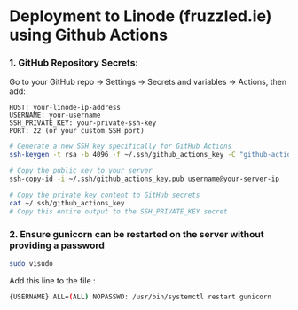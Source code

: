 # Deployment to Linode (fruzzled.ie) using Github Actions

### 1. GitHub Repository Secrets:
Go to your GitHub repo → Settings → Secrets and variables → Actions, then add:

```
HOST: your-linode-ip-address
USERNAME: your-username
SSH_PRIVATE_KEY: your-private-ssh-key
PORT: 22 (or your custom SSH port)
```

```bash
# Generate a new SSH key specifically for GitHub Actions
ssh-keygen -t rsa -b 4096 -f ~/.ssh/github_actions_key -C "github-actions"

# Copy the public key to your server
ssh-copy-id -i ~/.ssh/github_actions_key.pub username@your-server-ip

# Copy the private key content to GitHub secrets
cat ~/.ssh/github_actions_key
# Copy this entire output to the SSH_PRIVATE_KEY secret
```

### 2. Ensure gunicorn can be restarted on the server without providing a password
```bash
sudo visudo
```
Add this line to the file : 
```bash
{USERNAME} ALL=(ALL) NOPASSWD: /usr/bin/systemctl restart gunicorn
``` 

